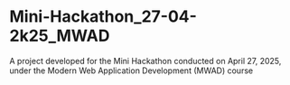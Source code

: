 # Mini-Hackathon_27-04-2k25_MWAD
A project developed for the Mini Hackathon conducted on April 27, 2025, under the Modern Web Application Development (MWAD) course
